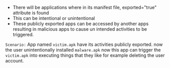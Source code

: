 - There will be applications where in its manifest file, exported="true" attribute is found 
- This can be intentional or unintentional
- These publicly exported apps can be accessed by another apps resulting in malicious apps to cause un intended activities to be triggered.

`Scenario:` App named `victim.apk` have its activities publicly exported. now the user unintentionally installed `malware.apk` now this app can trigger the `victim.apk`  into executing things that they like for example deleting the user account.

